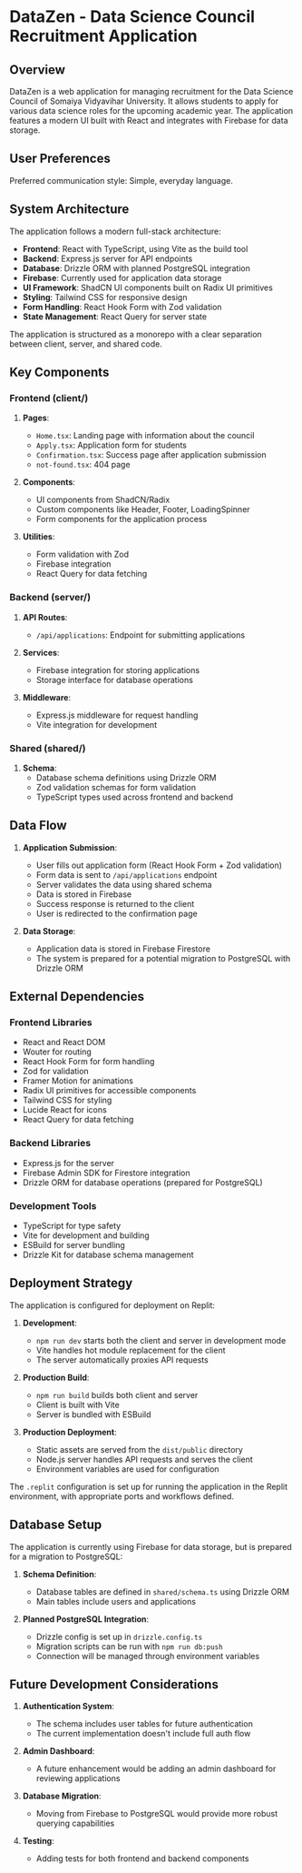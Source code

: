 # DataZen - Data Science Council Recruitment Application

## Overview

DataZen is a web application for managing recruitment for the Data Science Council of Somaiya Vidyavihar University. It allows students to apply for various data science roles for the upcoming academic year. The application features a modern UI built with React and integrates with Firebase for data storage.

## User Preferences

Preferred communication style: Simple, everyday language.

## System Architecture

The application follows a modern full-stack architecture:

- **Frontend**: React with TypeScript, using Vite as the build tool
- **Backend**: Express.js server for API endpoints
- **Database**: Drizzle ORM with planned PostgreSQL integration
- **Firebase**: Currently used for application data storage
- **UI Framework**: ShadCN UI components built on Radix UI primitives
- **Styling**: Tailwind CSS for responsive design
- **Form Handling**: React Hook Form with Zod validation
- **State Management**: React Query for server state

The application is structured as a monorepo with a clear separation between client, server, and shared code.

## Key Components

### Frontend (client/)

1. **Pages**:
   - `Home.tsx`: Landing page with information about the council
   - `Apply.tsx`: Application form for students
   - `Confirmation.tsx`: Success page after application submission
   - `not-found.tsx`: 404 page

2. **Components**:
   - UI components from ShadCN/Radix
   - Custom components like Header, Footer, LoadingSpinner
   - Form components for the application process

3. **Utilities**:
   - Form validation with Zod
   - Firebase integration
   - React Query for data fetching

### Backend (server/)

1. **API Routes**:
   - `/api/applications`: Endpoint for submitting applications

2. **Services**:
   - Firebase integration for storing applications
   - Storage interface for database operations

3. **Middleware**:
   - Express.js middleware for request handling
   - Vite integration for development

### Shared (shared/)

1. **Schema**:
   - Database schema definitions using Drizzle ORM
   - Zod validation schemas for form validation
   - TypeScript types used across frontend and backend

## Data Flow

1. **Application Submission**:
   - User fills out application form (React Hook Form + Zod validation)
   - Form data is sent to `/api/applications` endpoint
   - Server validates the data using shared schema
   - Data is stored in Firebase
   - Success response is returned to the client
   - User is redirected to the confirmation page

2. **Data Storage**:
   - Application data is stored in Firebase Firestore
   - The system is prepared for a potential migration to PostgreSQL with Drizzle ORM

## External Dependencies

### Frontend Libraries
- React and React DOM
- Wouter for routing
- React Hook Form for form handling
- Zod for validation
- Framer Motion for animations
- Radix UI primitives for accessible components
- Tailwind CSS for styling
- Lucide React for icons
- React Query for data fetching

### Backend Libraries
- Express.js for the server
- Firebase Admin SDK for Firestore integration
- Drizzle ORM for database operations (prepared for PostgreSQL)

### Development Tools
- TypeScript for type safety
- Vite for development and building
- ESBuild for server bundling
- Drizzle Kit for database schema management

## Deployment Strategy

The application is configured for deployment on Replit:

1. **Development**:
   - `npm run dev` starts both the client and server in development mode
   - Vite handles hot module replacement for the client
   - The server automatically proxies API requests

2. **Production Build**:
   - `npm run build` builds both client and server
   - Client is built with Vite
   - Server is bundled with ESBuild

3. **Production Deployment**:
   - Static assets are served from the `dist/public` directory
   - Node.js server handles API requests and serves the client
   - Environment variables are used for configuration

The `.replit` configuration is set up for running the application in the Replit environment, with appropriate ports and workflows defined.

## Database Setup

The application is currently using Firebase for data storage, but is prepared for a migration to PostgreSQL:

1. **Schema Definition**:
   - Database tables are defined in `shared/schema.ts` using Drizzle ORM
   - Main tables include users and applications

2. **Planned PostgreSQL Integration**:
   - Drizzle config is set up in `drizzle.config.ts`
   - Migration scripts can be run with `npm run db:push`
   - Connection will be managed through environment variables

## Future Development Considerations

1. **Authentication System**:
   - The schema includes user tables for future authentication
   - The current implementation doesn't include full auth flow

2. **Admin Dashboard**:
   - A future enhancement would be adding an admin dashboard for reviewing applications

3. **Database Migration**:
   - Moving from Firebase to PostgreSQL would provide more robust querying capabilities

4. **Testing**:
   - Adding tests for both frontend and backend components